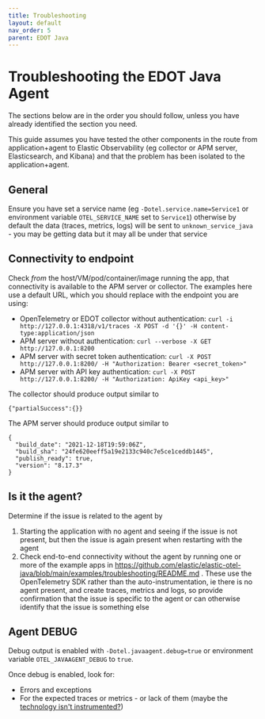 ```yaml
---
title: Troubleshooting
layout: default
nav_order: 5
parent: EDOT Java
---
```


# Troubleshooting the EDOT Java Agent

The sections below are in the order you should follow, unless you have already identified the section you need.

This guide assumes you have tested the other components in the route from application+agent to Elastic Observability (eg collector or APM server, Elasticsearch, and Kibana) and that the problem has been isolated to the application+agent.

## General

Ensure you have set a service name (eg `-Dotel.service.name=Service1` or environment variable `OTEL_SERVICE_NAME` set to `Service1`) otherwise by default the data (traces, metrics, logs) will be sent to `unknown_service_java` - you may be getting data but it may all be under that service

## Connectivity to endpoint

Check _from_ the host/VM/pod/container/image running the app, that connectivity is available to the APM server or collector. The examples here use a default URL, which you should replace with the endpoint you are using:

- OpenTelemetry or EDOT collector without authentication: `curl -i http://127.0.0.1:4318/v1/traces -X POST -d '{}' -H content-type:application/json`
- APM server without authentication: `curl --verbose -X GET http://127.0.0.1:8200`
- APM server with secret token authentication: `curl -X POST http://127.0.0.1:8200/ -H "Authorization: Bearer <secret_token>"`
- APM server with API key authentication: `curl -X POST http://127.0.0.1:8200/ -H "Authorization: ApiKey <api_key>"`

The collector should produce output similar to
```
{"partialSuccess":{}}
```

The APM server should produce output similar to
```
{
  "build_date": "2021-12-18T19:59:06Z",
  "build_sha": "24fe620eeff5a19e2133c940c7e5ce1ceddb1445",
  "publish_ready": true,
  "version": "8.17.3"
}
```


## Is it the agent?

Determine if the issue is related to the agent by

1. Starting the application with no agent and seeing if the issue is not present, but then the issue is again present when restarting with the agent
2. Check end-to-end connectivity without the agent by running one or more of the example apps in https://github.com/elastic/elastic-otel-java/blob/main/examples/troubleshooting/README.md . These use the OpenTelemetry SDK rather than the auto-instrumentation, ie there is no agent present, and create traces, metrics and logs, so provide confirmation that the issue is specific to the agent or can otherwise identify that the issue is something else

## Agent DEBUG

Debug output is enabled with `-Dotel.javaagent.debug=true` or environment variable `OTEL_JAVAAGENT_DEBUG` to `true`. 

Once debug is enabled, look for:
- Errors and exceptions
- For the expected traces or metrics - or lack of them (maybe the [technology isn't instrumented?](https://github.com/open-telemetry/opentelemetry-java-instrumentation/blob/main/docs/supported-libraries.md))


